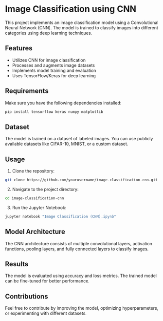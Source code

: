 # Image Classification using CNN

This project implements an image classification model using a Convolutional Neural Network (CNN). The model is trained to classify images into different categories using deep learning techniques.

## Features
- Utilizes CNN for image classification
- Processes and augments image datasets
- Implements model training and evaluation
- Uses TensorFlow/Keras for deep learning

## Requirements
Make sure you have the following dependencies installed:
```bash
pip install tensorflow keras numpy matplotlib
```

## Dataset
The model is trained on a dataset of labeled images. You can use publicly available datasets like CIFAR-10, MNIST, or a custom dataset.

## Usage
1. Clone the repository:
```bash
git clone https://github.com/yourusername/image-classification-cnn.git
```
2. Navigate to the project directory:
```bash
cd image-classification-cnn
```
3. Run the Jupyter Notebook:
```bash
jupyter notebook "Image Classification (CNN).ipynb"
```

## Model Architecture
The CNN architecture consists of multiple convolutional layers, activation functions, pooling layers, and fully connected layers to classify images.

## Results
The model is evaluated using accuracy and loss metrics. The trained model can be fine-tuned for better performance.

## Contributions
Feel free to contribute by improving the model, optimizing hyperparameters, or experimenting with different datasets.




